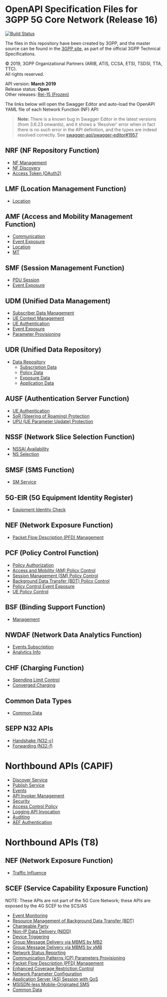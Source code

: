 # OpenAPI Specification Files for 3GPP 5G Core Network (Release 16)

[![Build Status](https://travis-ci.org/jdegre/5GC_APIs.svg?branch=master)](https://travis-ci.org/jdegre/5GC_APIs)

The files in this repository have been created by 3GPP, and the master source can be found in the [3GPP site](http://www.3gpp.org/DynaReport/29-series.htm), as part of the official 3GPP Technical Specifications.

© 2019, 3GPP Organizational Partners (ARIB, ATIS, CCSA, ETSI, TSDSI, TTA, TTC).<br/>
All rights reserved.

API version: **March 2019**<br/>
Release status: **Open**<br/>
Other releases: [Rel-15 (Frozen)](https://github.com/jdegre/5GC_APIs/tree/Rel-15)

The links below will open the Swagger Editor and auto-load the OpenAPI YAML file of each Network Function (NF) API:

>**Note:**
There is a known bug in Swagger Editor in the latest versions (from 3.6.23 onwards), and it shows a 'Resolver' error when in fact there is no such error in the API definition, and the types are indeed resolved correctly. See [swagger-api/swagger-editor#1957](https://github.com/swagger-api/swagger-editor/issues/1957)

## NRF (NF Repository Function)
* [NF Management](https://editor.swagger.io/?url=https://raw.githubusercontent.com/jdegre/5GC_APIs/master/TS29510_Nnrf_NFManagement.yaml)
* [NF Discovery](https://editor.swagger.io/?url=https://raw.githubusercontent.com/jdegre/5GC_APIs/master/TS29510_Nnrf_NFDiscovery.yaml)
* [Access Token (OAuth2)](https://editor.swagger.io/?url=https://raw.githubusercontent.com/jdegre/5GC_APIs/master/TS29510_Nnrf_AccessToken.yaml)
## LMF (Location Management Function)
* [Location](https://editor.swagger.io/?url=https://raw.githubusercontent.com/jdegre/5GC_APIs/master/TS29572_Nlmf_Location.yaml)
## AMF (Access and Mobility Management Function)
* [Communication](https://editor.swagger.io/?url=https://raw.githubusercontent.com/jdegre/5GC_APIs/master/TS29518_Namf_Communication.yaml)
* [Event Exposure](https://editor.swagger.io/?url=https://raw.githubusercontent.com/jdegre/5GC_APIs/master/TS29518_Namf_EventExposure.yaml)
* [Location](https://editor.swagger.io/?url=https://raw.githubusercontent.com/jdegre/5GC_APIs/master/TS29518_Namf_Location.yaml)
* [MT](https://editor.swagger.io/?url=https://raw.githubusercontent.com/jdegre/5GC_APIs/master/TS29518_Namf_MT.yaml)
## SMF (Session Management Function)
* [PDU Session](https://editor.swagger.io/?url=https://raw.githubusercontent.com/jdegre/5GC_APIs/master/TS29502_Nsmf_PDUSession.yaml)
* [Event Exposure](https://editor.swagger.io/?url=https://raw.githubusercontent.com/jdegre/5GC_APIs/master/TS29508_Nsmf_EventExposure.yaml)
## UDM (Unified Data Management)
* [Subscriber Data Management](https://editor.swagger.io/?url=https://raw.githubusercontent.com/jdegre/5GC_APIs/master/TS29503_Nudm_SDM.yaml)
* [UE Context Management](https://editor.swagger.io/?url=https://raw.githubusercontent.com/jdegre/5GC_APIs/master/TS29503_Nudm_UECM.yaml)
* [UE Authentication](https://editor.swagger.io/?url=https://raw.githubusercontent.com/jdegre/5GC_APIs/master/TS29503_Nudm_UEAU.yaml)
* [Event Exposure](https://editor.swagger.io/?url=https://raw.githubusercontent.com/jdegre/5GC_APIs/master/TS29503_Nudm_EE.yaml)
* [Parameter Provisioning](https://editor.swagger.io/?url=https://raw.githubusercontent.com/jdegre/5GC_APIs/master/TS29503_Nudm_PP.yaml)
## UDR (Unified Data Repository)
* [Data Repository](https://editor.swagger.io/?url=https://raw.githubusercontent.com/jdegre/5GC_APIs/master/TS29504_Nudr_DataRepository.yaml)
  * [Subscription Data](https://editor.swagger.io/?url=https://raw.githubusercontent.com/jdegre/5GC_APIs/master/TS29505_Subscription_Data.yaml)
  * [Policy Data](https://editor.swagger.io/?url=https://raw.githubusercontent.com/jdegre/5GC_APIs/master/TS29519_Policy_Data.yaml)
  * [Exposure Data](https://editor.swagger.io/?url=https://raw.githubusercontent.com/jdegre/5GC_APIs/master/TS29519_Exposure_Data.yaml)
  * [Application Data](https://editor.swagger.io/?url=https://raw.githubusercontent.com/jdegre/5GC_APIs/master/TS29519_Application_Data.yaml)
## AUSF (Authentication Server Function)
* [UE Authentication](https://editor.swagger.io/?url=https://raw.githubusercontent.com/jdegre/5GC_APIs/master/TS29509_Nausf_UEAuthentication.yaml)
* [SoR (Steering of Roaming) Protection](https://editor.swagger.io/?url=https://raw.githubusercontent.com/jdegre/5GC_APIs/master/TS29509_Nausf_SoRProtection.yaml)
* [UPU (UE Parameter Update) Protection](https://editor.swagger.io/?url=https://raw.githubusercontent.com/jdegre/5GC_APIs/master/TS29509_Nausf_UPUProtection.yaml)
## NSSF (Network Slice Selection Function)
* [NSSAI Availability](https://editor.swagger.io/?url=https://raw.githubusercontent.com/jdegre/5GC_APIs/master/TS29531_Nnssf_NSSAIAvailability.yaml)
* [NS Selection](https://editor.swagger.io/?url=https://raw.githubusercontent.com/jdegre/5GC_APIs/master/TS29531_Nnssf_NSSelection.yaml)
## SMSF (SMS Function)
* [SM Service](https://editor.swagger.io/?url=https://raw.githubusercontent.com/jdegre/5GC_APIs/master/TS29540_Nsmsf_SMService.yaml)
## 5G-EIR (5G Equipment Identity Register)
* [Equipment Identity Check](https://editor.swagger.io/?url=https://raw.githubusercontent.com/jdegre/5GC_APIs/master/TS29511_N5g-eir_EquipmentIdentityCheck.yaml)
## NEF (Network Exposure Function)
* [Packet Flow Description (PFD) Management](https://editor.swagger.io/?url=https://raw.githubusercontent.com/jdegre/5GC_APIs/master/TS29551_Nnef_PFDmanagement.yaml)
## PCF (Policy Control Function)
* [Policy Authorization](https://editor.swagger.io/?url=https://raw.githubusercontent.com/jdegre/5GC_APIs/master/TS29514_Npcf_PolicyAuthorization.yaml)
* [Access and Mobility (AM) Policy Control](https://editor.swagger.io/?url=https://raw.githubusercontent.com/jdegre/5GC_APIs/master/TS29507_Npcf_AMPolicyControl.yaml)
* [Session Management (SM) Policy Control](https://editor.swagger.io/?url=https://raw.githubusercontent.com/jdegre/5GC_APIs/master/TS29512_Npcf_SMPolicyControl.yaml)
* [Background Data Transfer (BDT) Policy Control](https://editor.swagger.io/?url=https://raw.githubusercontent.com/jdegre/5GC_APIs/master/TS29554_Npcf_BDTPolicyControl.yaml)
* [Policy Control Event Exposure](https://editor.swagger.io/?url=https://raw.githubusercontent.com/jdegre/5GC_APIs/master/TS29523_Npcf_EventExposure.yaml)
* [UE Policy Control](https://editor.swagger.io/?url=https://raw.githubusercontent.com/jdegre/5GC_APIs/master/TS29525_Npcf_UEPolicyControl.yaml)
## BSF (Binding Support Function)
* [Management](https://editor.swagger.io/?url=https://raw.githubusercontent.com/jdegre/5GC_APIs/master/TS29521_Nbsf_Management.yaml)
## NWDAF (Network Data Analytics Function)
* [Events Subscription](https://editor.swagger.io/?url=https://raw.githubusercontent.com/jdegre/5GC_APIs/master/TS29520_Nnwdaf_EventsSubscription.yaml)
* [Analytics Info](https://editor.swagger.io/?url=https://raw.githubusercontent.com/jdegre/5GC_APIs/master/TS29520_Nnwdaf_AnalyticsInfo.yaml)
## CHF (Charging Function)
* [Spending Limit Control](https://editor.swagger.io/?url=https://raw.githubusercontent.com/jdegre/5GC_APIs/master/TS29594_Nchf_SpendingLimitControl.yaml)
* [Converged Charging](https://editor.swagger.io/?url=https://raw.githubusercontent.com/jdegre/5GC_APIs/master/TS32291_Nchf_ConvergedCharging.yaml)
## Common Data Types
* [Common Data](https://editor.swagger.io/?url=https://raw.githubusercontent.com/jdegre/5GC_APIs/master/TS29571_CommonData.yaml)
## SEPP N32 APIs
* [Handshake (N32-c)](https://editor.swagger.io/?url=https://raw.githubusercontent.com/jdegre/5GC_APIs/master/TS29573_N32_Handshake.yaml)
* [Forwarding (N32-f)](https://editor.swagger.io/?url=https://raw.githubusercontent.com/jdegre/5GC_APIs/master/TS29573_JOSEProtectedMessageForwarding.yaml)

# Northbound APIs (CAPIF)
* [Discover Service](https://editor.swagger.io/?url=https://raw.githubusercontent.com/jdegre/5GC_APIs/master/TS29222_CAPIF_Discover_Service_API.yaml)
* [Publish Service](https://editor.swagger.io/?url=https://raw.githubusercontent.com/jdegre/5GC_APIs/master/TS29222_CAPIF_Publish_Service_API.yaml)
* [Events](https://editor.swagger.io/?url=https://raw.githubusercontent.com/jdegre/5GC_APIs/master/TS29222_CAPIF_Events_API.yaml)
* [API Invoker Management](https://editor.swagger.io/?url=https://raw.githubusercontent.com/jdegre/5GC_APIs/master/TS29222_CAPIF_API_Invoker_Management_API.yaml)
* [Security](https://editor.swagger.io/?url=https://raw.githubusercontent.com/jdegre/5GC_APIs/master/TS29222_CAPIF_Security_API.yaml)
* [Access Control Policy](https://editor.swagger.io/?url=https://raw.githubusercontent.com/jdegre/5GC_APIs/master/TS29222_CAPIF_Access_Control_Policy_API.yaml)
* [Logging API Invocation](https://editor.swagger.io/?url=https://raw.githubusercontent.com/jdegre/5GC_APIs/master/TS29222_CAPIF_Logging_API_Invocation_API.yaml)
* [Auditing](https://editor.swagger.io/?url=https://raw.githubusercontent.com/jdegre/5GC_APIs/master/TS29222_CAPIF_Auditing_API.yaml)
* [AEF Authentication](https://editor.swagger.io/?url=https://raw.githubusercontent.com/jdegre/5GC_APIs/master/TS29222_AEF_Security_API.yaml)

# Northbound APIs (T8)
## NEF (Network Exposure Function)
* [Traffic Influence](https://editor.swagger.io/?url=https://raw.githubusercontent.com/jdegre/5GC_APIs/master/TS29522_TrafficInfluence.yaml)
## SCEF (Service Capability Exposure Function)
NOTE: These APIs are not part of the 5G Core Network; these APIs are exposed by the 4G SCEF to the SCS/AS
* [Event Monitoring](https://editor.swagger.io/?url=https://raw.githubusercontent.com/jdegre/5GC_APIs/master/TS29122_MonitoringEvent.yaml)
* [Resource Management of Background Data Transfer (BDT)](https://editor.swagger.io/?url=https://raw.githubusercontent.com/jdegre/5GC_APIs/master/TS29122_ResourceManagementOfBdt.yaml)
* [Chargeable Party](https://editor.swagger.io/?url=https://raw.githubusercontent.com/jdegre/5GC_APIs/master/TS29122_ChargeableParty.yaml)
* [Non-IP Data Delivery (NIDD)](https://editor.swagger.io/?url=https://raw.githubusercontent.com/jdegre/5GC_APIs/master/TS29122_NIDD.yaml)
* [Device Triggering](https://editor.swagger.io/?url=https://raw.githubusercontent.com/jdegre/5GC_APIs/master/TS29122_DeviceTriggering.yaml)
* [Group Message Delivery via MBMS by MB2](https://editor.swagger.io/?url=https://raw.githubusercontent.com/jdegre/5GC_APIs/master/TS29122_GMDviaMBMSbyMB2.yaml)
* [Group Message Delivery via MBMS by xMB](https://editor.swagger.io/?url=https://raw.githubusercontent.com/jdegre/5GC_APIs/master/TS29122_GMDviaMBMSbyxMB.yaml)
* [Network Status Reporting](https://editor.swagger.io/?url=https://raw.githubusercontent.com/jdegre/5GC_APIs/master/TS29122_ReportingNetworkStatus.yaml)
* [Communication Patterns (CP) Parameters Provisioning](https://editor.swagger.io/?url=https://raw.githubusercontent.com/jdegre/5GC_APIs/master/TS29122_CpProvisioning.yaml)
* [Packet Flow Description (PFD) Management](https://editor.swagger.io/?url=https://raw.githubusercontent.com/jdegre/5GC_APIs/master/TS29122_PfdManagement.yaml)
* [Enhanced Coverage Restriction Control](https://editor.swagger.io/?url=https://raw.githubusercontent.com/jdegre/5GC_APIs/master/TS29122_ECRControl.yaml)
* [Network Parameter Configuration](https://editor.swagger.io/?url=https://raw.githubusercontent.com/jdegre/5GC_APIs/master/TS29122_NpConfiguration.yaml)
* [Application Server (AS) Session with QoS](https://editor.swagger.io/?url=https://raw.githubusercontent.com/jdegre/5GC_APIs/master/TS29122_AsSessionWithQoS.yaml)
* [MSISDN-less Mobile-Originated SMS](https://editor.swagger.io/?url=https://raw.githubusercontent.com/jdegre/5GC_APIs/master/TS29122_MsisdnLessMoSms.yaml)
* [Common Data](https://editor.swagger.io/?url=https://raw.githubusercontent.com/jdegre/5GC_APIs/master/TS29122_CommonData.yaml)
